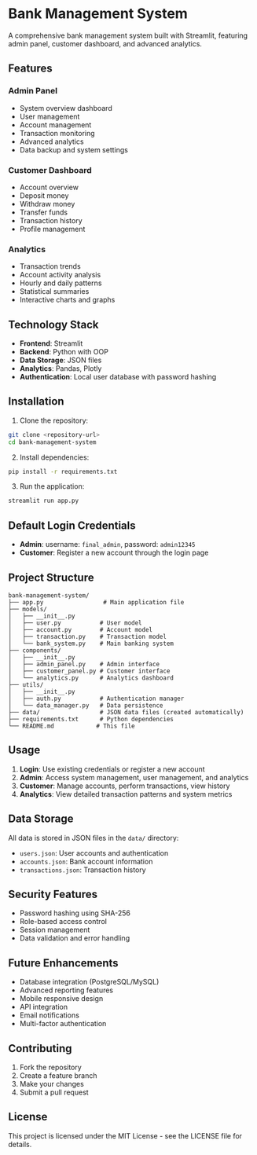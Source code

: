 # Bank Management System

A comprehensive bank management system built with Streamlit, featuring admin panel, customer dashboard, and advanced analytics.

## Features

### Admin Panel
- System overview dashboard
- User management
- Account management
- Transaction monitoring
- Advanced analytics
- Data backup and system settings

### Customer Dashboard
- Account overview
- Deposit money
- Withdraw money
- Transfer funds
- Transaction history
- Profile management

### Analytics
- Transaction trends
- Account activity analysis
- Hourly and daily patterns
- Statistical summaries
- Interactive charts and graphs

## Technology Stack

- **Frontend**: Streamlit
- **Backend**: Python with OOP
- **Data Storage**: JSON files
- **Analytics**: Pandas, Plotly
- **Authentication**: Local user database with password hashing

## Installation

1. Clone the repository:
```bash
git clone <repository-url>
cd bank-management-system
```

2. Install dependencies:
```bash
pip install -r requirements.txt
```

3. Run the application:
```bash
streamlit run app.py
```

## Default Login Credentials

- **Admin**: username: `final_admin`, password: `admin12345`
- **Customer**: Register a new account through the login page

## Project Structure

```
bank-management-system/
├── app.py                 # Main application file
├── models/
│   ├── __init__.py
│   ├── user.py           # User model
│   ├── account.py        # Account model
│   ├── transaction.py    # Transaction model
│   └── bank_system.py    # Main banking system
├── components/
│   ├── __init__.py
│   ├── admin_panel.py    # Admin interface
│   ├── customer_panel.py # Customer interface
│   └── analytics.py      # Analytics dashboard
├── utils/
│   ├── __init__.py
│   ├── auth.py           # Authentication manager
│   └── data_manager.py   # Data persistence
├── data/                 # JSON data files (created automatically)
├── requirements.txt      # Python dependencies
└── README.md            # This file
```

## Usage

1. **Login**: Use existing credentials or register a new account
2. **Admin**: Access system management, user management, and analytics
3. **Customer**: Manage accounts, perform transactions, view history
4. **Analytics**: View detailed transaction patterns and system metrics

## Data Storage

All data is stored in JSON files in the `data/` directory:
- `users.json`: User accounts and authentication
- `accounts.json`: Bank account information
- `transactions.json`: Transaction history

## Security Features

- Password hashing using SHA-256
- Role-based access control
- Session management
- Data validation and error handling

## Future Enhancements

- Database integration (PostgreSQL/MySQL)
- Advanced reporting features
- Mobile responsive design
- API integration
- Email notifications
- Multi-factor authentication

## Contributing

1. Fork the repository
2. Create a feature branch
3. Make your changes
4. Submit a pull request

## License

This project is licensed under the MIT License - see the LICENSE file for details.